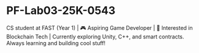 # PF-Lab03-25K-0543
CS student at FAST (Year 1) | 🎮 Aspiring Game Developer | 🔗 Interested in Blockchain Tech | Currently exploring Unity, C++, and smart contracts. Always learning and building cool stuff!
